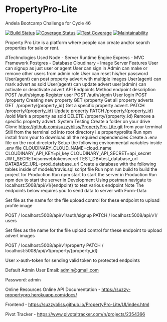 # PropertyPro-Lite
Andela Bootcamp Challenge for Cycle 46

[![Build Status](https://travis-ci.org/suzzybliss/PropertyPro-Lite.svg?branch=develop)](https://travis-ci.org/suzzybliss/PropertyPro-Lite) [![Coverage Status](https://coveralls.io/repos/github/suzzybliss/PropertyPro-Lite/badge.svg)](https://coveralls.io/github/suzzybliss/PropertyPro-Lite)  [![Test Coverage](https://api.codeclimate.com/v1/badges/f82076aacd50b1389ac9/test_coverage)](https://codeclimate.com/github/suzzybliss/PropertyPro-Lite/test_coverage) [![Maintainability](https://api.codeclimate.com/v1/badges/f82076aacd50b1389ac9/maintainability)](https://codeclimate.com/github/suzzybliss/PropertyPro-Lite/maintainability)

Property Pro Lite is a platform where people can create and/or search properties for sale or rent.

#Technologies Used
Node - Server Runtime Engine
Express - MVC Framework
Postgres - Database
Cloudinary - Image Server
Features
User can signup as just user or agent
User can sign in
Admin can make or remove other users from admin role
User can reset his/her password
User(agent) can post property advert with multiple images
User(agent) can mark advert as sold
User(agent) can update advert
user(admin) can activate or deactivate advert
API Endpoints
Method	endpoint	description
POST	/auth​/signup	Register user
POST	/auth​/signin	User login
POST	/property	Creating new property
GET	/property	Get all property adverts
GET ​	/property​/{property_id}	Get a specific property advert.
PATCH	​/property​/{property_id}	Update property
PATCH	/property​/{property_id}​/sold	Mark a property as sold
DELETE	/property​/{property_id}	Remove a specific property advert.
System Testing
Create a folder on your drive
Clone https://github.com/suzzybliss/PropertyPro-Lite.git from your terminal
Still from the terminal cd into root directory i.e propertyprolite
Run npm install from your to download all the required dependencies
Create a .env file on the root directorty
Setup the following environmental variables inside .env file
CLOUDINARY_CLOUD_NAME=cloud_name
CLOUDINARY_API_KEY=pi_key
CLOUDINARY_API_SECRET=api_secret
JWT_SECRET=jsonwebtokensecret
TEST_DB=test_database_url
DATABASE_URL=prod_database_url
Create a database with the following tables inside of models/travis.sql script file
Run npm run build to build the project for Production
Run npm start to start the server in Production
Run npm dev to start the server in Development
Using postman navigate to localhost:5008/api/v1/{endpoint} to test various endpoint
Note
The endpoints below requires you to send data to server with Form-Data 

Set file as the name for the file upload control for these endpoint to upload profile image

POST / localhost:5008/api/v1/auth​/signup
PATCH / localhost:5008/api/v1/​users 

Set files as the name for the file upload control for these endpoint to upload advert images

POST / localhost:5008/api/v1/property​ 
PATCH / localhost:5008/api/v1/property​/{property_id} 

User x-auth-token for sending valid token to protected endpoints

Default Admin User
Email: admin@gmail.com

Password: admin

Online Resources
Online API Documentation - https://suzzy-propertypro.herokuapp.com/docs/

Frontend - https://suzzybliss.github.io/PropertyPro-Lite/UI/index.html

Pivot Tracker - https://www.pivotaltracker.com/n/projects/2354366